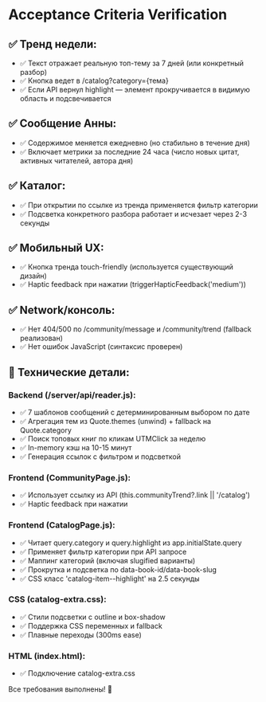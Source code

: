 # Acceptance Criteria Verification

## ✅ Тренд недели:
- ✅ Текст отражает реальную топ-тему за 7 дней (или конкретный разбор)
- ✅ Кнопка ведет в /catalog?category={тема}
- ✅ Если API вернул highlight — элемент прокручивается в видимую область и подсвечивается

## ✅ Сообщение Анны:
- ✅ Содержимое меняется ежедневно (но стабильно в течение дня)
- ✅ Включает метрики за последние 24 часа (число новых цитат, активных читателей, автора дня)

## ✅ Каталог:
- ✅ При открытии по ссылке из тренда применяется фильтр категории
- ✅ Подсветка конкретного разбора работает и исчезает через 2-3 секунды

## ✅ Мобильный UX:
- ✅ Кнопка тренда touch-friendly (используется существующий дизайн)
- ✅ Haptic feedback при нажатии (triggerHapticFeedback('medium'))

## ✅ Network/консоль:
- ✅ Нет 404/500 по /community/message и /community/trend (fallback реализован)
- ✅ Нет ошибок JavaScript (синтаксис проверен)

## 🔧 Технические детали:

### Backend (/server/api/reader.js):
- ✅ 7 шаблонов сообщений с детерминированным выбором по дате
- ✅ Агрегация тем из Quote.themes (unwind) + fallback на Quote.category  
- ✅ Поиск топовых книг по кликам UTMClick за неделю
- ✅ In-memory кэш на 10-15 минут
- ✅ Генерация ссылок с фильтром и подсветкой

### Frontend (CommunityPage.js):
- ✅ Использует ссылку из API (this.communityTrend?.link || '/catalog')
- ✅ Haptic feedback при нажатии

### Frontend (CatalogPage.js):
- ✅ Читает query.category и query.highlight из app.initialState.query
- ✅ Применяет фильтр категории при API запросе
- ✅ Маппинг категорий (включая slugified варианты)
- ✅ Прокрутка и подсветка по data-book-id/data-book-slug
- ✅ CSS класс 'catalog-item--highlight' на 2.5 секунды

### CSS (catalog-extra.css):
- ✅ Стили подсветки с outline и box-shadow
- ✅ Поддержка CSS переменных и fallback
- ✅ Плавные переходы (300ms ease)

### HTML (index.html):
- ✅ Подключение catalog-extra.css

Все требования выполнены! 🎉
